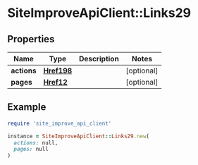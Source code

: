 # SiteImproveApiClient::Links29

## Properties

| Name | Type | Description | Notes |
| ---- | ---- | ----------- | ----- |
| **actions** | [**Href198**](Href198.md) |  | [optional] |
| **pages** | [**Href12**](Href12.md) |  | [optional] |

## Example

```ruby
require 'site_improve_api_client'

instance = SiteImproveApiClient::Links29.new(
  actions: null,
  pages: null
)
```


